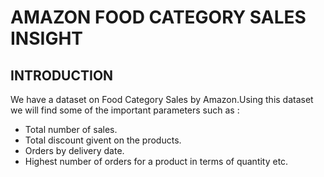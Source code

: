 # AMAZON FOOD CATEGORY SALES INSIGHT

## INTRODUCTION

We have a dataset on Food Category Sales by Amazon.Using this dataset we will find some of the important parameters such as :
* Total number of sales.
* Total discount givent on the products.
* Orders by delivery date.
* Highest number of orders for a product in terms of quantity etc.
  
